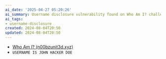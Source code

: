 ```yaml
---
ai_date: '2025-04-27 05:20:26'
ai_summary: Username disclosure vulnerability found on Who Am I? challenge
ai_tags:
- username-disclosure
created: 2024-08-04T20:50
updated: 2024-08-04T20:50
---
```


- [Who Am I? (n00bzunit3d.xyz)](https://n00bzunit3d.xyz/blog/who-am-i/)
- `USERNAME IS JOHN HACKER DOE`